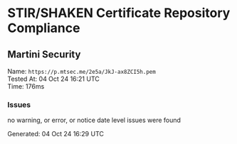 # STIR/SHAKEN Certificate Repository Compliance

## Martini Security

Name: `https://p.mtsec.me/2e5a/JkJ-ax8ZCI5h.pem`\
Tested At: 04 Oct 24 16:21 UTC\
Time: 176ms

### Issues

no warning, or error, or notice date level issues were found

Generated: 04 Oct 24 16:29 UTC